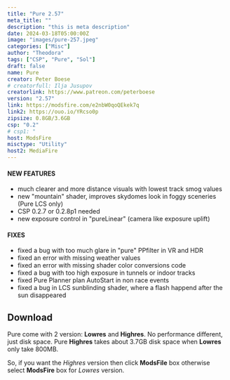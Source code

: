 ```yaml
---
title: "Pure 2.57"
meta_title: ""
description: "this is meta description"
date: 2024-03-18T05:00:00Z
image: "images/pure-257.jpeg"
categories: ["Misc"]
author: "Theodora"
tags: ["CSP", "Pure", "Sol"]
draft: false
name: Pure
creator: Peter Boese
# creatorfull: Ilja Jusupov
creatorlink: https://www.patreon.com/peterboese
version: "2.57"
link: https://modsfire.com/e2nbW0qoQEkek7q
link2: https://ouo.io/YRcso0p
zipsize: 0.8GB/3.6GB
csp: "0.2"
# csp1: "
host: ModsFire
misctype: "Utility"
host2: MediaFire
---
```


#### NEW FEATURES
- much clearer and more distance visuals with lowest track smog values
- new "mountain" shader, improves skydomes look in foggy sceneries (Pure LCS only)
- CSP 0.2.7 or 0.2.8p1 needed
- new exposure control in "pureLinear" (camera like exposure uplift)

#### FIXES
- fixed a bug with too much glare in "pure" PPfilter in VR and HDR
- fixed an error with missing weather values
- fixed an error with missing shader color conversions code
- fixed a bug with too high exposure in tunnels or indoor tracks
- fixed Pure Planner plan AutoStart in non race events
- fixed a bug in LCS sunblinding shader, where a flash happend after the sun disappeared

## Download

Pure come with 2 version: **Lowres** and **Highres**. No performance different, just disk space. Pure **Highres** takes about 3.7GB disk space when **Lowres** only take 800MB. 

So, if you want the *Highres* version then click **ModsFile** box otherwise select **ModsFire** box for *Lowres* version.
